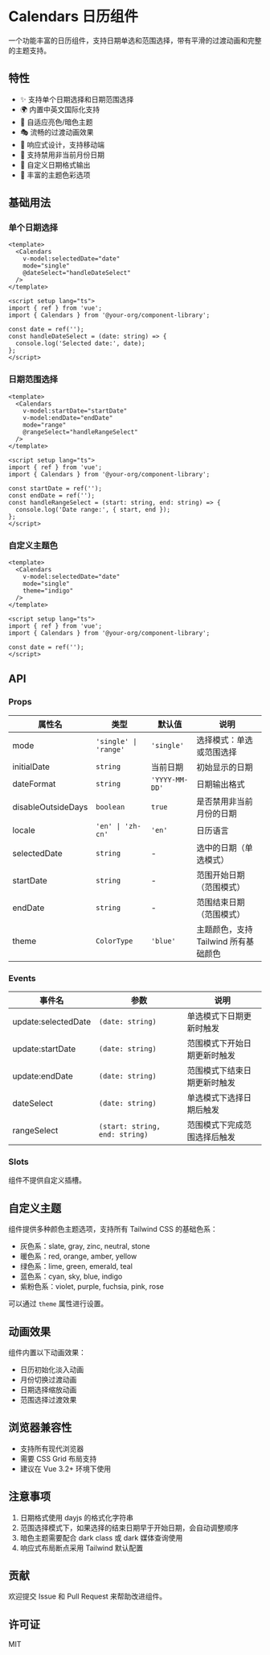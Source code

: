 # Calendars 日历组件

一个功能丰富的日历组件，支持日期单选和范围选择，带有平滑的过渡动画和完整的主题支持。

## 特性

- ✨ 支持单个日期选择和日期范围选择
- 🌍 内置中英文国际化支持
- 🎨 自适应亮色/暗色主题
- 🎭 流畅的过渡动画效果
- 📱 响应式设计，支持移动端
- 🎯 支持禁用非当前月份日期
- 📅 自定义日期格式输出
- 🌈 丰富的主题色彩选项

## 基础用法

### 单个日期选择

```vue
<template>
  <Calendars
    v-model:selectedDate="date"
    mode="single"
    @dateSelect="handleDateSelect"
  />
</template>

<script setup lang="ts">
import { ref } from 'vue';
import { Calendars } from '@your-org/component-library';

const date = ref('');
const handleDateSelect = (date: string) => {
  console.log('Selected date:', date);
};
</script>
```

### 日期范围选择

```vue
<template>
  <Calendars
    v-model:startDate="startDate"
    v-model:endDate="endDate"
    mode="range"
    @rangeSelect="handleRangeSelect"
  />
</template>

<script setup lang="ts">
import { ref } from 'vue';
import { Calendars } from '@your-org/component-library';

const startDate = ref('');
const endDate = ref('');
const handleRangeSelect = (start: string, end: string) => {
  console.log('Date range:', { start, end });
};
</script>
```

### 自定义主题色

```vue
<template>
  <Calendars
    v-model:selectedDate="date"
    mode="single"
    theme="indigo"
  />
</template>

<script setup lang="ts">
import { ref } from 'vue';
import { Calendars } from '@your-org/component-library';

const date = ref('');
</script>
```

## API

### Props

| 属性名 | 类型 | 默认值 | 说明 |
|--------|------|--------|------|
| mode | `'single' \| 'range'` | `'single'` | 选择模式：单选或范围选择 |
| initialDate | `string` | 当前日期 | 初始显示的日期 |
| dateFormat | `string` | `'YYYY-MM-DD'` | 日期输出格式 |
| disableOutsideDays | `boolean` | `true` | 是否禁用非当前月份的日期 |
| locale | `'en' \| 'zh-cn'` | `'en'` | 日历语言 |
| selectedDate | `string` | - | 选中的日期（单选模式） |
| startDate | `string` | - | 范围开始日期（范围模式） |
| endDate | `string` | - | 范围结束日期（范围模式） |
| theme | `ColorType` | `'blue'` | 主题颜色，支持 Tailwind 所有基础颜色 |

### Events

| 事件名 | 参数 | 说明 |
|--------|------|------|
| update:selectedDate | `(date: string)` | 单选模式下日期更新时触发 |
| update:startDate | `(date: string)` | 范围模式下开始日期更新时触发 |
| update:endDate | `(date: string)` | 范围模式下结束日期更新时触发 |
| dateSelect | `(date: string)` | 单选模式下选择日期后触发 |
| rangeSelect | `(start: string, end: string)` | 范围模式下完成范围选择后触发 |

### Slots

组件不提供自定义插槽。

## 自定义主题

组件提供多种颜色主题选项，支持所有 Tailwind CSS 的基础色系：

- 灰色系：slate, gray, zinc, neutral, stone
- 暖色系：red, orange, amber, yellow
- 绿色系：lime, green, emerald, teal
- 蓝色系：cyan, sky, blue, indigo
- 紫粉色系：violet, purple, fuchsia, pink, rose

可以通过 `theme` 属性进行设置。

## 动画效果

组件内置以下动画效果：

- 日历初始化淡入动画
- 月份切换过渡动画
- 日期选择缩放动画
- 范围选择过渡效果

## 浏览器兼容性

- 支持所有现代浏览器
- 需要 CSS Grid 布局支持
- 建议在 Vue 3.2+ 环境下使用

## 注意事项

1. 日期格式使用 dayjs 的格式化字符串
2. 范围选择模式下，如果选择的结束日期早于开始日期，会自动调整顺序
3. 暗色主题需要配合 dark class 或 dark 媒体查询使用
4. 响应式布局断点采用 Tailwind 默认配置

## 贡献

欢迎提交 Issue 和 Pull Request 来帮助改进组件。

## 许可证

MIT
